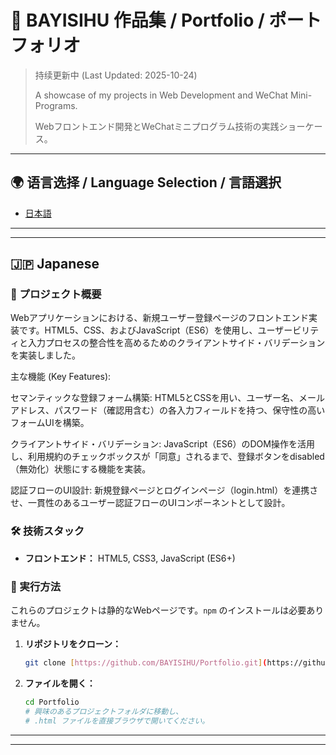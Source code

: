# 🌟 BAYISIHU 作品集 / Portfolio / ポートフォリオ

> 持续更新中 (Last Updated: 2025-10-24)
>
>
> A showcase of my projects in Web Development and WeChat Mini-Programs.
>
> Webフロントエンド開発とWeChatミニプログラム技術の実践ショーケース。

---

## 🌍 语言选择 / Language Selection / 言語選択

* [日本語](#-japanese)

---
---

## 🇯🇵 Japanese

### 🚀 プロジェクト概要

 Webアプリケーションにおける、新規ユーザー登録ページのフロントエンド実装です。HTML5、CSS、およびJavaScript（ES6）を使用し、ユーザービリティと入力プロセスの整合性を高めるためのクライアントサイド・バリデーションを実装しました。

主な機能 (Key Features):

セマンティックな登録フォーム構築: HTML5とCSSを用い、ユーザー名、メールアドレス、パスワード（確認用含む）の各入力フィールドを持つ、保守性の高いフォームUIを構築。

クライアントサイド・バリデーション: JavaScript（ES6）のDOM操作を活用し、利用規約のチェックボックスが「同意」されるまで、登録ボタンをdisabled（無効化）状態にする機能を実装。

認証フローのUI設計: 新規登録ページとログインページ（login.html）を連携させ、一貫性のあるユーザー認証フローのUIコンポーネントとして設計。

### 🛠️ 技術スタック

* **フロントエンド：** HTML5, CSS3, JavaScript (ES6+)

### 📂 実行方法

これらのプロジェクトは静的なWebページです。`npm` のインストールは必要ありません。

1.  **リポジトリをクローン：**
    ```bash
    git clone [https://github.com/BAYISIHU/Portfolio.git](https://github.com/BAYISIHU/Portfolio.git)
    ```

2.  **ファイルを開く：**
    ```bash
    cd Portfolio
    # 興味のあるプロジェクトフォルダに移動し、
    # .html ファイルを直接ブラウザで開いてください。
    ```

---
---

